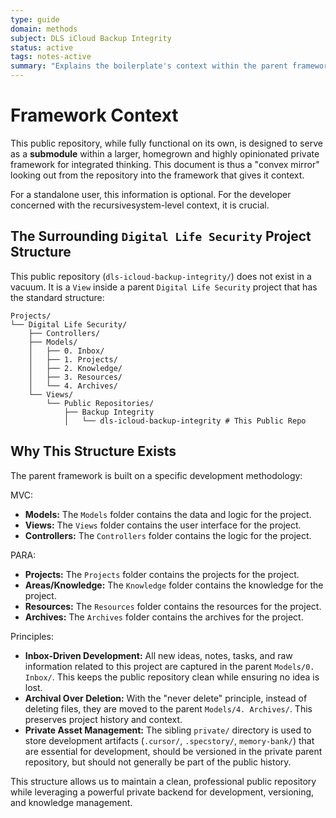 ```yaml
---
type: guide
domain: methods
subject: DLS iCloud Backup Integrity
status: active
tags: notes-active
summary: "Explains the boilerplate's context within the parent framework."
---
```


# Framework Context

This public repository, while fully functional on its own, is designed to serve as a **submodule** within a larger, homegrown and highly opinionated private framework for integrated thinking. This document is thus a "convex mirror" looking out from the repository into the framework that gives it context.

For a standalone user, this information is optional. For the developer concerned with the recursivesystem-level context, it is crucial.

## The Surrounding `Digital Life Security` Project Structure

This public repository (`dls-icloud-backup-integrity/`) does not exist in a vacuum. It is a `View` inside a parent `Digital Life Security` project that has the standard structure:

```text
Projects/
└── Digital Life Security/
    ├── Controllers/
    ├── Models/
    │   ├── 0. Inbox/
    │   ├── 1. Projects/
    │   ├── 2. Knowledge/
    │   ├── 3. Resources/
    │   └── 4. Archives/
    └── Views/
        └── Public Repositories/
            ├── Backup Integrity
            │   └── dls-icloud-backup-integrity # This Public Repo
```

## Why This Structure Exists

The parent framework is built on a specific development methodology:

MVC:

-   **Models:** The `Models` folder contains the data and logic for the project.
-   **Views:** The `Views` folder contains the user interface for the project.
-   **Controllers:** The `Controllers` folder contains the logic for the project.

PARA:

-   **Projects:** The `Projects` folder contains the projects for the project.
-   **Areas/Knowledge:** The `Knowledge` folder contains the knowledge for the project.
-   **Resources:** The `Resources` folder contains the resources for the project.
-   **Archives:** The `Archives` folder contains the archives for the project.

Principles:

-   **Inbox-Driven Development:** All new ideas, notes, tasks, and raw information related to this project are captured in the parent `Models/0. Inbox/`. This keeps the public repository clean while ensuring no idea is lost.
-   **Archival Over Deletion:** With the "never delete" principle, instead of deleting files, they are moved to the parent `Models/4. Archives/`. This preserves project history and context.
-   **Private Asset Management:** The sibling `private/` directory is used to store development artifacts (`.cursor/`, `.specstory/`, `memory-bank/`) that are essential for development, should be versioned in the private parent repository, but should not generally be part of the public history.

This structure allows us to maintain a clean, professional public repository while leveraging a powerful private backend for development, versioning, and knowledge management. 
